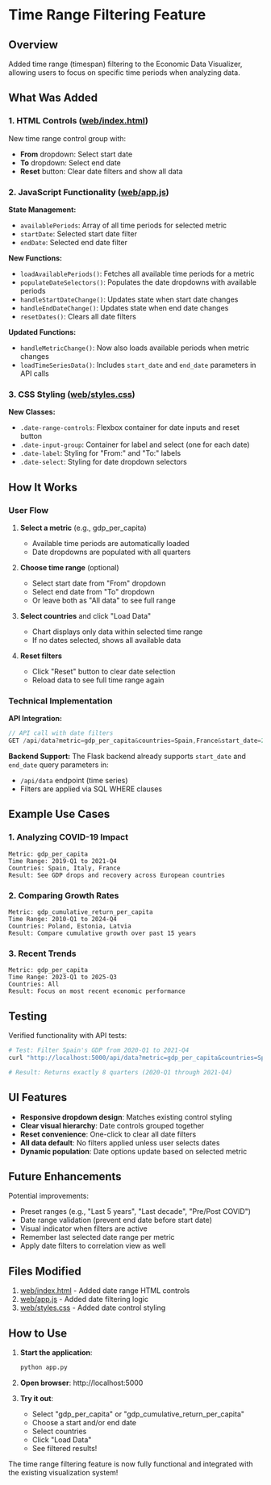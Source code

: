# Time Range Filtering Feature

## Overview

Added time range (timespan) filtering to the Economic Data Visualizer, allowing users to focus on specific time periods when analyzing data.

## What Was Added

### 1. HTML Controls ([web/index.html](web/index.html))

New time range control group with:
- **From** dropdown: Select start date
- **To** dropdown: Select end date
- **Reset** button: Clear date filters and show all data

### 2. JavaScript Functionality ([web/app.js](web/app.js))

**State Management:**
- `availablePeriods`: Array of all time periods for selected metric
- `startDate`: Selected start date filter
- `endDate`: Selected end date filter

**New Functions:**
- `loadAvailablePeriods()`: Fetches all available time periods for a metric
- `populateDateSelectors()`: Populates the date dropdowns with available periods
- `handleStartDateChange()`: Updates state when start date changes
- `handleEndDateChange()`: Updates state when end date changes
- `resetDates()`: Clears all date filters

**Updated Functions:**
- `handleMetricChange()`: Now also loads available periods when metric changes
- `loadTimeSeriesData()`: Includes `start_date` and `end_date` parameters in API calls

### 3. CSS Styling ([web/styles.css](web/styles.css))

**New Classes:**
- `.date-range-controls`: Flexbox container for date inputs and reset button
- `.date-input-group`: Container for label and select (one for each date)
- `.date-label`: Styling for "From:" and "To:" labels
- `.date-select`: Styling for date dropdown selectors

## How It Works

### User Flow

1. **Select a metric** (e.g., gdp_per_capita)
   - Available time periods are automatically loaded
   - Date dropdowns are populated with all quarters

2. **Choose time range** (optional)
   - Select start date from "From" dropdown
   - Select end date from "To" dropdown
   - Or leave both as "All data" to see full range

3. **Select countries** and click "Load Data"
   - Chart displays only data within selected time range
   - If no dates selected, shows all available data

4. **Reset filters**
   - Click "Reset" button to clear date selection
   - Reload data to see full time range again

### Technical Implementation

**API Integration:**
```javascript
// API call with date filters
GET /api/data?metric=gdp_per_capita&countries=Spain,France&start_date=2020-Q1&end_date=2021-Q4
```

**Backend Support:**
The Flask backend already supports `start_date` and `end_date` query parameters in:
- `/api/data` endpoint (time series)
- Filters are applied via SQL WHERE clauses

## Example Use Cases

### 1. Analyzing COVID-19 Impact
```
Metric: gdp_per_capita
Time Range: 2019-Q1 to 2021-Q4
Countries: Spain, Italy, France
Result: See GDP drops and recovery across European countries
```

### 2. Comparing Growth Rates
```
Metric: gdp_cumulative_return_per_capita
Time Range: 2010-Q1 to 2024-Q4
Countries: Poland, Estonia, Latvia
Result: Compare cumulative growth over past 15 years
```

### 3. Recent Trends
```
Metric: gdp_per_capita
Time Range: 2023-Q1 to 2025-Q3
Countries: All
Result: Focus on most recent economic performance
```

## Testing

Verified functionality with API tests:

```bash
# Test: Filter Spain's GDP from 2020-Q1 to 2021-Q4
curl "http://localhost:5000/api/data?metric=gdp_per_capita&countries=Spain&start_date=2020-Q1&end_date=2021-Q4"

# Result: Returns exactly 8 quarters (2020-Q1 through 2021-Q4)
```

## UI Features

- **Responsive dropdown design**: Matches existing control styling
- **Clear visual hierarchy**: Date controls grouped together
- **Reset convenience**: One-click to clear all date filters
- **All data default**: No filters applied unless user selects dates
- **Dynamic population**: Date options update based on selected metric

## Future Enhancements

Potential improvements:
- Preset ranges (e.g., "Last 5 years", "Last decade", "Pre/Post COVID")
- Date range validation (prevent end date before start date)
- Visual indicator when filters are active
- Remember last selected date range per metric
- Apply date filters to correlation view as well

## Files Modified

1. [web/index.html](web/index.html) - Added date range HTML controls
2. [web/app.js](web/app.js) - Added date filtering logic
3. [web/styles.css](web/styles.css) - Added date control styling

## How to Use

1. **Start the application**:
   ```bash
   python app.py
   ```

2. **Open browser**: http://localhost:5000

3. **Try it out**:
   - Select "gdp_per_capita" or "gdp_cumulative_return_per_capita"
   - Choose a start and/or end date
   - Select countries
   - Click "Load Data"
   - See filtered results!

The time range filtering feature is now fully functional and integrated with the existing visualization system!
